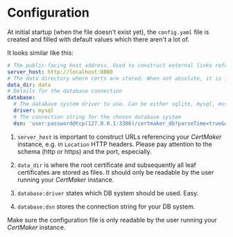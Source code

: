 # Configuration

At initial startup (when the file doesn't exist yet), the ``config.yaml`` file is created 
and filled with default values which there aren't a lot of.

It looks similar like this:

```yaml
# The public-facing host address. Used to construct external links referencing your CertMaker installation
server_host: http://localhost:8880
# The data directory where certs are stored. When not absolute, it is interpreted as relative to the binary
data_dir: data
# Details for the database connection
database:
  # The database system driver to use. Can be either sqlite, mysql, mssql or pgsql. Change the DSN accordingly
  driver: mysql
  # The connection string for the chosen database system
  dsn: 'user:password@tcp(127.0.0.1:3306)/certmaker_db?parseTime=true&charset=utf8'
```

1. ``server_host`` is important to construct URLs referencing your *CertMaker* instance, e.g.
  in ``Location`` HTTP headers. Please pay attention to the schema (http or https) and the port,
  especially.
   
1. ``data_dir`` is where the root certificate and subsequently all leaf certificates are stored
  as files. It should only be readable by the user running your *CertMaker* instance.
   
1. ``database:driver`` states which DB system should be used. Easy.

1. ``database:dsn`` stores the connection string for your DB system.

Make sure the configuration file is only readable by the user running your 
*CertMaker* instance.